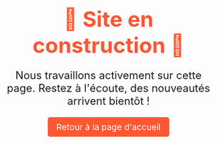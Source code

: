 

<div class="DocSearch" style="text-align: center; padding: 50px 20px;">
  <h1 style="font-size: 3rem; color: #FF5733; margin-bottom: 1rem;">🚧 Site en construction 🚧</h1>
  <p class="code" style="font-size: 1.5rem; margin-bottom: 2rem;">
    Nous travaillons activement sur cette page. Restez à l'écoute, des nouveautés arrivent bientôt !
  </p>
  <a href="/Crobotic/" style="
    font-size: 1.2rem;
    color: white;
    background-color: #FF5733;
    padding: 10px 20px;
    border-radius: 5px;
    text-decoration: none;
  ">
    Retour à la page d'accueil
  </a>
</div>
